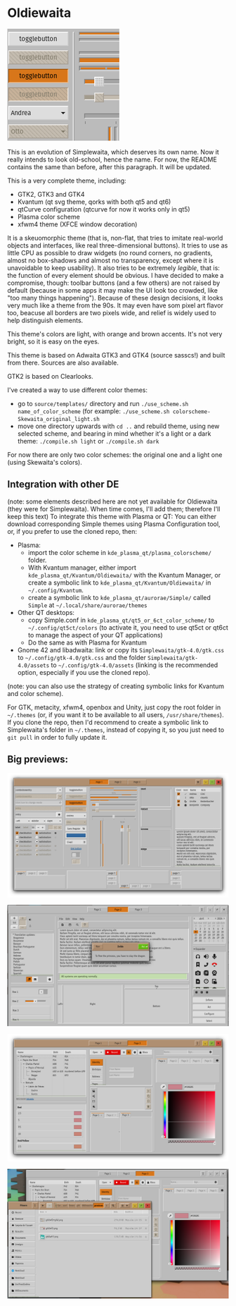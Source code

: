 # Oldiewaita

![small preview](previews/logo.png)

This is an evolution of Simplewaita, which deserves its own name. Now it really intends to look old-school, hence the name. For now, the README contains the same than before, after this paragraph. It will be updated.

This is a very complete theme, including:
- GTK2, GTK3 and GTK4
- Kvantum (qt svg theme, qorks with both qt5 and qt6)
- qtCurve configuration (qtcurve for now it works only in qt5)
- Plasma color scheme
- xfwm4 theme (XFCE window decoration)

It is a skeuomorphic theme (that is, non-flat, that tries to imitate real-world objects and interfaces, like real three-dimensional buttons). It tries to use as little CPU as possible to draw widgets (no round corners, no gradients, almost no box-shadows and almost no transparency, except where it is unavoidable to keep usability). It also tries to be extremely _legible_, that is: the function of every element should be obvious. I have decided to make a compromise, though: toolbar buttons (and a few others) are not raised by default (because in some apps it may make the UI look too crowded, like "too many things happening").
Because of these design decisions, it looks very much like a theme from the 90s. It may even have som pixel art flavor too, beacuse all borders are two pixels wide, and relief is widely used to help distinguish elements.

This theme's colors are light, with orange and brown accents. It's not very bright, so it is easy on the eyes.

This theme is based on Adwaita GTK3 and GTK4 (source sasscs!) and built from there. Sources are also available.

GTK2 is based on Clearlooks.


I've created a way to use different color themes:

- go to `source/templates/` directory and run `./use_scheme.sh name_of_color_scheme` (for example: `./use_scheme.sh colorscheme-Skewaita_original_light.sh`
- move one directory upwards with `cd ..` and rebuild theme, using new selected scheme, and bearing in mind whether it's a light or a dark theme: `./compile.sh light` or `./compile.sh dark`

For now there are only two color schemes: the original one and a light one (using Skewaita's colors).


## Integration with other DE

(note: some elements described here are not yet available for Oldiewaita (they were for Simplewaita). When time comes, I'll add them; therefore I'll keep this text)
To integrate this theme with Plasma or QT: You can either download corresponding Simple themes using Plasma Configuration tool, or, if you prefer to use the cloned repo, then:

- Plasma:
  - import the color scheme in `kde_plasma_qt/plasma_colorscheme/` folder.
  - With Kvantum manager, either import `kde_plasma_qt/Kvantum/Oldiewaita/` with the Kvantum Manager, or create a symbolic link to `kde_plasma_qt/Kvantum/Oldiewaita/` in `~/.config/Kvantum`.
  - create a symbolic link to `kde_plasma_qt/aurorae/Simple/` called `Simple` at `~/.local/share/aurorae/themes`
- Other QT desktops:
  - copy Simple.conf in `kde_plasma_qt/qt5_or_6ct_color_scheme/` to `~/.config/qt5ct/colors` (to activate it, you need to use qt5ct or qt6ct to manage the aspect of your QT applications)
  - Do the same as with Plasma for Kvantum
- Gnome 42 and libadwaita: link or copy its `Simplewaita/gtk-4.0/gtk.css` to `~/.config/gtk-4.0/gtk.css` and the folder `Simplewaita/gtk-4.0/assets` to `~/.config/gtk-4.0/assets` (linking is the recommended option, especially if you use the cloned repo).

(note: you can also use the strategy of creating symbolic links for Kvantum and color scheme).

For GTK, metacity, xfwm4, openbox and Unity, just copy the root folder in `~/.themes` (or, if you want it to be available to all users, `/usr/share/themes`). If you clone the repo, then I'd recommend to create a symbolic link to Simplewaita's folder in `~/.themes`, instead of copying it, so you just need to `git pull` in order to fully update it.



## Big previews:

![full desktop preview that includes gtk3 and gtk2](previews/gtk3wf1.png "full desktop preview that includes gtk3 and gtk2")

![gtk3 widget page 2](previews/gtk3wf-2.png)

![gtk3 widget page 3](previews/gtk3wf-3.png)

![nautilus preview](previews/nautilus+gtk3wf3.png)
